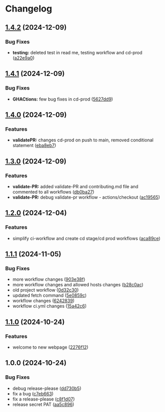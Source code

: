 # Changelog

## [1.4.2](https://github.com/Morethanatester/django-benpavey/compare/v1.4.1...v1.4.2) (2024-12-09)


### Bug Fixes

* **testing:** deleted test in read me, testing workflow and cd-prod ([a22e9a0](https://github.com/Morethanatester/django-benpavey/commit/a22e9a037b514718e71115b75cbb630950ab5d52))

## [1.4.1](https://github.com/Morethanatester/django-benpavey/compare/v1.4.0...v1.4.1) (2024-12-09)


### Bug Fixes

* **GHACtions:** few bug fixes in cd-prod ([5627dd9](https://github.com/Morethanatester/django-benpavey/commit/5627dd9ef503c9f64055d1c3a3a884eeea0fd98d))

## [1.4.0](https://github.com/Morethanatester/django-benpavey/compare/v1.3.0...v1.4.0) (2024-12-09)


### Features

* **validatePR:** changes cd-prod on push to main, removed conditional statement ([eba8eb7](https://github.com/Morethanatester/django-benpavey/commit/eba8eb7d8b894f85441348b276dcedd8617169e1))

## [1.3.0](https://github.com/Morethanatester/django-benpavey/compare/v1.2.0...v1.3.0) (2024-12-09)


### Features

* **validate-PR:** added validate-PR and contributing.md file and commented to all workflows ([db0ba27](https://github.com/Morethanatester/django-benpavey/commit/db0ba2741ec49dfc14fda159d6f94aa176c70424))
* **validate-PR:** debug validate-pr workflow - actions/checkout ([ac19565](https://github.com/Morethanatester/django-benpavey/commit/ac1956522b73089ce63116299a52770fab18cd90))

## [1.2.0](https://github.com/Morethanatester/django-benpavey/compare/v1.1.1...v1.2.0) (2024-12-04)


### Features

* simplify ci-workflow and create cd stage/cd prod workflows ([aca89ce](https://github.com/Morethanatester/django-benpavey/commit/aca89ce3f7f53e52298e798f502c39c6e9acab66))

## [1.1.1](https://github.com/Morethanatester/django-benpavey/compare/v1.1.0...v1.1.1) (2024-11-05)


### Bug Fixes

* more workflow changes ([903e38f](https://github.com/Morethanatester/django-benpavey/commit/903e38f19885de2e5ce0209f529b80fdec944c8d))
* more workflow changes and allowed hosts changes ([b28c0ac](https://github.com/Morethanatester/django-benpavey/commit/b28c0acaec9157811f5219f6f31285e345559041))
* old project workflow ([0d32c30](https://github.com/Morethanatester/django-benpavey/commit/0d32c30a2bbf994cac12ef65b1253ceee44a8803))
* updated fetch command ([5e0859c](https://github.com/Morethanatester/django-benpavey/commit/5e0859cc917e931e420c63a1667b72b18baa1a0e))
* workflow changes ([6242839](https://github.com/Morethanatester/django-benpavey/commit/6242839b6e9825866c923bc37044d009f891f43c))
* workflow ci.yml changes ([15a42c6](https://github.com/Morethanatester/django-benpavey/commit/15a42c6d2a5c289fabae40ce20dad229aa247b9b))

## [1.1.0](https://www.github.com/Morethanatester/django-benpavey/compare/v1.0.0...v1.1.0) (2024-10-24)


### Features

* welcome to new webpage ([2276f12](https://www.github.com/Morethanatester/django-benpavey/commit/2276f124ab00dc602a871afac69b505088020f88))

## 1.0.0 (2024-10-24)


### Bug Fixes

* debug release-please ([dd730b5](https://www.github.com/Morethanatester/django-benpavey/commit/dd730b50a3bc7bab0f80b4d8f5013f72774b400c))
* fix a bug ([c7eb663](https://www.github.com/Morethanatester/django-benpavey/commit/c7eb66323f68617d6e34a353f22d869de5f26b52))
* fix a release-please ([c8f1d07](https://www.github.com/Morethanatester/django-benpavey/commit/c8f1d077e9e98e65f224fe37d1ec6aa7dafe4061))
* release secret PAT ([aa5c896](https://www.github.com/Morethanatester/django-benpavey/commit/aa5c896b048e6732c9a56d935f020247aeb42013))
